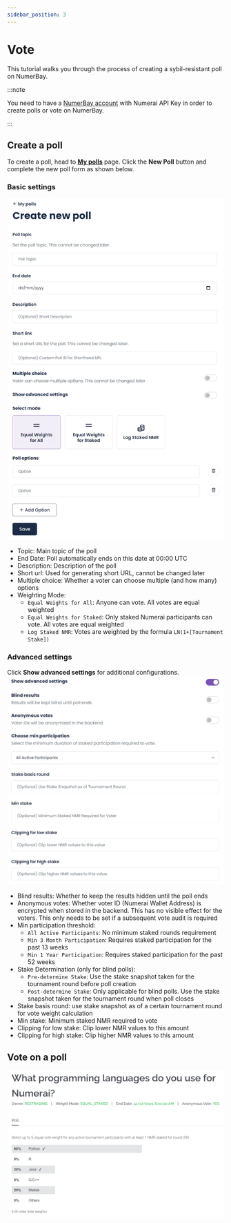 ```yaml
---
sidebar_position: 3
---
```


# Vote

This tutorial walks you through the process of creating a sybil-resistant poll on NumerBay.

:::note

You need to have a [NumerBay account](./set-up-account) with Numerai API Key in order to create polls or vote on NumerBay.

:::

## Create a poll
To create a poll, head to **[My polls](https://numerbay.ai/polls)** page. Click the **New Poll** button and complete the new poll form as shown below.

### Basic settings
<img alt="Poll Creation Basic" src="/img/tutorial/pollCreationBasic.png" width="800"/>

* Topic: Main topic of the poll
* End Date: Poll automatically ends on this date at 00:00 UTC
* Description: Description of the poll
* Short url: Used for generating short URL, cannot be changed later
* Multiple choice: Whether a voter can choose multiple (and how many) options
* Weighting Mode:
  - `Equal Weights for All`: Anyone can vote. All votes are equal weighted
  - `Equal Weights for Staked`: Only staked Numerai participants can vote. All votes are equal weighted
  - `Log Staked NMR`: Votes are weighted by the formula `LN(1+[Tournament Stake])`

### Advanced settings
Click **Show advanced settings** for additional configurations.
<img alt="Poll Creation Advanced" src="/img/tutorial/pollCreationAdvanced.png" width="800"/>

* Blind results: Whether to keep the results hidden until the poll ends
* Anonymous votes: Whether voter ID (Numerai Wallet Address) is encrypted when stored in the backend. This has no visible effect for the voters. This only needs to be set if a subsequent vote audit is required
* Min participation threshold:
    - `All Active Participants`: No minimum staked rounds requirement
    - `Min 3 Month Participation`: Requires staked participation for the past 13 weeks
    - `Min 1 Year Participation`: Requires staked participation for the past 52 weeks
* Stake Determination (only for blind polls):
    - `Pre-determine Stake`: Use the stake snapshot taken for the tournament round before poll creation
    - `Post-determine Stake`: Only applicable for blind polls. Use the stake snapshot taken for the tournament round when poll closes
* Stake basis round: use stake snapshot as of a certain tournament round for vote weight calculation
* Min stake: Minimum staked NMR required to vote
* Clipping for low stake: Clip lower NMR values to this amount
* Clipping for high stake: Clip higher NMR values to this amount

## Vote on a poll
<img alt="Poll Vote" src="/img/tutorial/pollVote.png" width="600"/>
